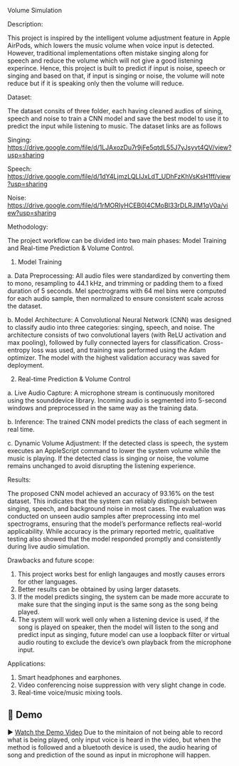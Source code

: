 Volume Simulation 

Description:

This project is inspired by the intelligent volume adjustment feature in Apple AirPods, which lowers the music volume when voice input is detected. However, traditional implementations often mistake singing along for speech and reduce the volume which will not give a good listening experince. 
Hence, this project is built to predict if input is noise, speech or singing and based on that, if input is singing or noise, the volume will note reduce but if it is speaking only then the volume will reduce.


Dataset:

The dataset consits of three folder, each having cleaned audios of sining, speech and noise to train a CNN model and save the best model to use it to predict the input while listening to music.
The dataset links are as follows 

Singing: https://drive.google.com/file/d/1LJAxozDu7r9jFe5qtdL55J7yJsyvt4QV/view?usp=sharing

Speech: https://drive.google.com/file/d/1dY4LjmzLQLIJxLdT_UDhFzKhVsKsH1ff/view?usp=sharing

Noise: https://drive.google.com/file/d/1rMORIyHCEB0l4CMoBl33rDLRJlM1qV0a/view?usp=sharing


Methodology:

The project workflow can be divided into two main phases: Model Training and Real-time Prediction & Volume Control.

1. Model Training

a. Data Preprocessing: All audio files were standardized by converting them to mono, resampling to 44.1 kHz, and trimming or padding them to a fixed duration of 5 seconds. Mel spectrograms with 64 mel bins were computed for each audio sample, then normalized to ensure consistent scale across the dataset.

b. Model Architecture: A Convolutional Neural Network (CNN) was designed to classify audio into three categories: singing, speech, and noise.
The architecture consists of two convolutional layers (with ReLU activation and max pooling), followed by fully connected layers for classification.
Cross-entropy loss was used, and training was performed using the Adam optimizer.
The model with the highest validation accuracy was saved for deployment.

2. Real-time Prediction & Volume Control

a. Live Audio Capture: A microphone stream is continuously monitored using the sounddevice library. Incoming audio is segmented into 5-second windows and preprocessed in the same way as the training data.

b. Inference: The trained CNN model predicts the class of each segment in real time.

c. Dynamic Volume Adjustment: If the detected class is speech, the system executes an AppleScript command to lower the system volume while the music is playing. If the detected class is singing or noise, the volume remains unchanged to avoid disrupting the listening experience.

Results:

The proposed CNN model achieved an accuracy of 93.16% on the test dataset. This indicates that the system can reliably distinguish between singing, speech, and background noise in most cases. The evaluation was conducted on unseen audio samples after preprocessing into mel spectrograms, ensuring that the model’s performance reflects real-world applicability. While accuracy is the primary reported metric, qualitative testing also showed that the model responded promptly and consistently during live audio simulation.

Drawbacks and future scope:

1. This project works best for enligh langauges and mostly causes errors for other languages.
2. Better results can be obtained by using larger datasets.
3. If the model predicts singing, the system can be made more accurate to make sure that the singing input is the same song as the song being played.
4. The system will work well only when a listening device is used, if the song is played on speaker, then the model will listen to the song and predict input as singing, future model can use a loopback filter or virtual audio routing to exclude the device’s own playback from the microphone input.

Applications:

1. Smart headphones and earphones.
2. Video conferencing noise suppression with very slight change in code.
3. Real-time voice/music mixing tools.

## 🎥 Demo

▶ [Watch the Demo Video](https://drive.google.com/file/d/15p-LMeNbUBdl0f0drQRK1IcZYpIammoV/view?usp=drive_link)
Due to the minitaion of not being able to record what is being played, only input voice is heard in the video, but when the method is followed and a bluetooth device is used, the audio hearing of song and prediction of the sound as input in microphone will happen.

